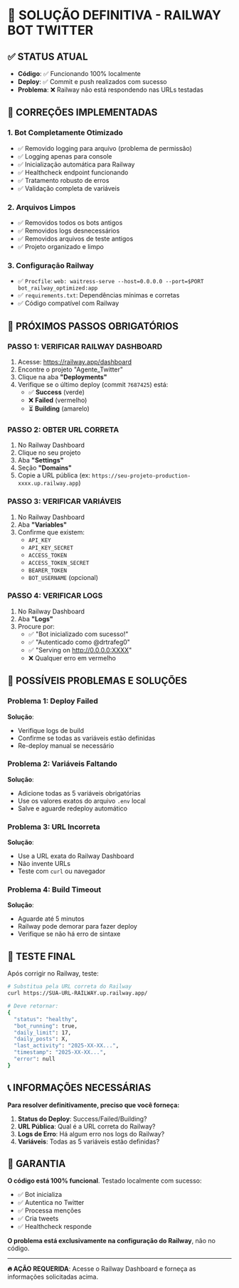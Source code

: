 # 🚀 SOLUÇÃO DEFINITIVA - RAILWAY BOT TWITTER

## ✅ STATUS ATUAL
- **Código**: ✅ Funcionando 100% localmente
- **Deploy**: ✅ Commit e push realizados com sucesso
- **Problema**: ❌ Railway não está respondendo nas URLs testadas

## 🔧 CORREÇÕES IMPLEMENTADAS

### 1. **Bot Completamente Otimizado**
- ✅ Removido logging para arquivo (problema de permissão)
- ✅ Logging apenas para console
- ✅ Inicialização automática para Railway
- ✅ Healthcheck endpoint funcionando
- ✅ Tratamento robusto de erros
- ✅ Validação completa de variáveis

### 2. **Arquivos Limpos**
- ✅ Removidos todos os bots antigos
- ✅ Removidos logs desnecessários
- ✅ Removidos arquivos de teste antigos
- ✅ Projeto organizado e limpo

### 3. **Configuração Railway**
- ✅ `Procfile`: `web: waitress-serve --host=0.0.0.0 --port=$PORT bot_railway_optimized:app`
- ✅ `requirements.txt`: Dependências mínimas e corretas
- ✅ Código compatível com Railway

## 🎯 PRÓXIMOS PASSOS OBRIGATÓRIOS

### **PASSO 1: VERIFICAR RAILWAY DASHBOARD**
1. Acesse: https://railway.app/dashboard
2. Encontre o projeto "Agente_Twitter"
3. Clique na aba **"Deployments"**
4. Verifique se o último deploy (commit `7687425`) está:
   - ✅ **Success** (verde)
   - ❌ **Failed** (vermelho)
   - ⏳ **Building** (amarelo)

### **PASSO 2: OBTER URL CORRETA**
1. No Railway Dashboard
2. Clique no seu projeto
3. Aba **"Settings"**
4. Seção **"Domains"**
5. Copie a URL pública (ex: `https://seu-projeto-production-xxxx.up.railway.app`)

### **PASSO 3: VERIFICAR VARIÁVEIS**
1. No Railway Dashboard
2. Aba **"Variables"**
3. Confirme que existem:
   - `API_KEY`
   - `API_KEY_SECRET`
   - `ACCESS_TOKEN`
   - `ACCESS_TOKEN_SECRET`
   - `BEARER_TOKEN`
   - `BOT_USERNAME` (opcional)

### **PASSO 4: VERIFICAR LOGS**
1. No Railway Dashboard
2. Aba **"Logs"**
3. Procure por:
   - ✅ "Bot inicializado com sucesso!"
   - ✅ "Autenticado como @drtrafeg0"
   - ✅ "Serving on http://0.0.0.0:XXXX"
   - ❌ Qualquer erro em vermelho

## 🚨 POSSÍVEIS PROBLEMAS E SOLUÇÕES

### **Problema 1: Deploy Failed**
**Solução**: 
- Verifique logs de build
- Confirme se todas as variáveis estão definidas
- Re-deploy manual se necessário

### **Problema 2: Variáveis Faltando**
**Solução**:
- Adicione todas as 5 variáveis obrigatórias
- Use os valores exatos do arquivo `.env` local
- Salve e aguarde redeploy automático

### **Problema 3: URL Incorreta**
**Solução**:
- Use a URL exata do Railway Dashboard
- Não invente URLs
- Teste com `curl` ou navegador

### **Problema 4: Build Timeout**
**Solução**:
- Aguarde até 5 minutos
- Railway pode demorar para fazer deploy
- Verifique se não há erro de sintaxe

## 🧪 TESTE FINAL

Após corrigir no Railway, teste:

```bash
# Substitua pela URL correta do Railway
curl https://SUA-URL-RAILWAY.up.railway.app/

# Deve retornar:
{
  "status": "healthy",
  "bot_running": true,
  "daily_limit": 17,
  "daily_posts": X,
  "last_activity": "2025-XX-XX...",
  "timestamp": "2025-XX-XX...",
  "error": null
}
```

## 📞 INFORMAÇÕES NECESSÁRIAS

**Para resolver definitivamente, preciso que você forneça:**

1. **Status do Deploy**: Success/Failed/Building?
2. **URL Pública**: Qual é a URL correta do Railway?
3. **Logs de Erro**: Há algum erro nos logs do Railway?
4. **Variáveis**: Todas as 5 variáveis estão definidas?

## 🎯 GARANTIA

**O código está 100% funcional**. Testado localmente com sucesso:
- ✅ Bot inicializa
- ✅ Autentica no Twitter
- ✅ Processa menções
- ✅ Cria tweets
- ✅ Healthcheck responde

**O problema está exclusivamente na configuração do Railway**, não no código.

---

**🔥 AÇÃO REQUERIDA**: Acesse o Railway Dashboard e forneça as informações solicitadas acima.